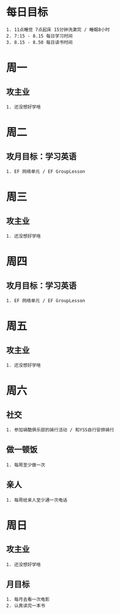 # 每日目标
    1. 11点睡觉 7点起床 15分钟洗漱完 / 睡眠8小时
    2. 7:15 - 8.15 每日学习时间
    3. 8.15 - 8.50 每日读书时间

# 周一
## 攻主业
    1. 还没想好学啥

# 周二
## 攻月目标：学习英语
    1. EF 网络单元 / EF GroupLesson

# 周三
## 攻主业
    1. 还没想好学啥

# 周四
## 攻月目标：学习英语
    1. EF 网络单元 / EF GroupLesson

# 周五
## 攻主业
    1. 还没想好学啥

# 周六
## 社交
    1. 参加骑酷俱乐部的骑行活动 / 和YSS自行安排骑行
## 做一顿饭
    1. 每周至少做一次
## 亲人
    1. 每周给亲人至少通一次电话    

# 周日
## 攻主业
    1. 还没想好学啥

## 月目标
    1. 每月去看一次电影
    2. 认真读完一本书